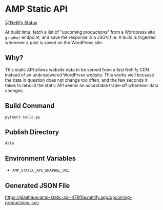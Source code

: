 # AMP Static API

[![Netlify Status](https://api.netlify.com/api/v1/badges/3241152b-de8b-4096-a78b-a306b126adb7/deploy-status)](https://app.netlify.com/sites/plaehaus-amp-static-api-478f0e/deploys)

At build time, fetch a list of "upcoming productions" from a Wordpress site `graphql` endpoint, and save the response in a JSON file. A build is trigerred whenever a post is saved on the WordPress site.

## Why?

This static API allows website data to be served from a fast Netlify CDN instead of an underpowered WordPress website. This works well because the data in question does not change too often, and the few seconds it takes to rebuild the static API seems an acceptable trade-off whenever data changes.

## Build Command

```
python3 build.py
```

## Publish Directory

```
data
```

## Environment Variables

- `AMP_STATIC_API_GRAPHQL_URI`

## Generated JSON File

https://plaehaus-amp-static-api-478f0e.netlify.app/upcoming-productions.json
